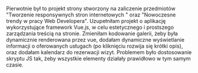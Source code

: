 Pierwotnie był to projekt strony stworzony na zaliczenie przedmiotów "Tworzenie responsywnych stron internetowych	" oraz "Nowoczesne trendy w pracy Web Developera". Uzupełniłam projekt o aplikację wykorzystujące framework Vue.js, w celu estetycznego i prostszego zarządzania treścią na stronie.
Zmieniłam kodowanie galerii, żeby była dynamicznie renderowana przez vue, dodałam dynamiczne wyświetlanie informacji o oferowanych usługach (po kliknięciu rozwija się krótki opis), oraz dodałam kalendarz do rezerwacji wizyt.
Problemem było dostosowanie skryptu JS tak, żeby wszystkie elementy działały prawidłowo w tym samym czasie.
